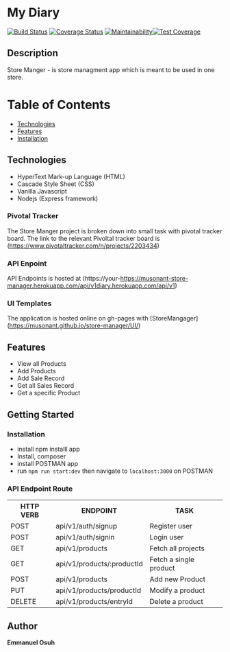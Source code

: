 # My Diary
[![Build Status](https://travis-ci.org/musonant/store-manager.svg?branch=api)](https://travis-ci.org/musonant/store-manager)
[![Coverage Status](https://coveralls.io/repos/github/musonant/store-manager/badge.svg)](https://coveralls.io/github/musonant/store-manager)
[![Maintainability](https://api.codeclimate.com/v1/badges/f80a67e8dede565b1662/maintainability)](https://codeclimate.com/github/musonant/store-manager/maintainability)[![Test Coverage](https://api.codeclimate.com/v1/badges/f80a67e8dede565b1662/test_coverage)](https://codeclimate.com/github/musonant/store-manager/test_coverage)

## Description
Store Manger - is store managment app which is meant to be used in one store.

# Table of Contents

 * [Technologies](#technologies)
 * [Features](#features)
 * [Installation](#installation)

## Technologies
* HyperText Mark-up Language (HTML)
* Cascade Style Sheet (CSS)
* Vanilla Javascript
* Nodejs (Express framework)

### Pivotal Tracker
The Store Manger project is broken down into small task with pivotal tracker board. The link to the relevant Pivoltal tracker board is (https://www.pivotaltracker.com/n/projects/2203434)

### API Enpoint
API Endpoints is hosted at (https://your-https://musonant-store-manager.herokuapp.com/api/v1diary.herokuapp.com/api/v1)

### UI Templates
The application is hosted online on gh-pages with 
 [StoreMangager] (https://musonant.github.io/store-manager/UI/)


## Features
- View all Products
- Add Products
- Add Sale Record
- Get all Sales Record
- Get a specific Product


## Getting Started
### Installation
- install npm installl
 app
- Install, composer
- install POSTMAN app
- run `npm run start:dev` then navigate to `localhost:3000` on POSTMAN


### API Endpoint Route 
<table>
<tr><th>HTTP VERB</th><th>ENDPOINT</th><th>TASK</th></tr>

<tr><td>POST</td> <td>api/v1/auth/signup</td> <td> Register user</td></tr>

<tr><td>POST</td> <td>api/v1/auth/signin</td> <td> Login user</td></tr>

<tr><td>GET</td> <td>api/v1/products</td> <td> Fetch all projects</td></tr>

<tr><td>GET</td> <td>api/v1/products/:productId</td> <td> Fetch a single product</td></tr>

<tr><td>POST</td> <td>api/v1/products</td> <td> Add new Product </td></tr>

<tr><td>PUT</td> <td>api/v1/products/productId</td> <td> Modify a product</td></tr>

<tr><td>DELETE</td> <td>api/v1/products/entryId</td> <td> Delete a product</td></tr>



</table>

## Author
**Emmanuel Osuh** 
